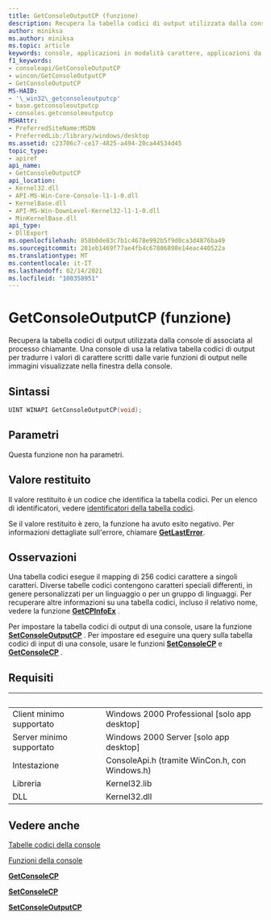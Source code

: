 ```yaml
---
title: GetConsoleOutputCP (funzione)
description: Recupera la tabella codici di output utilizzata dalla console di associata al processo chiamante.
author: miniksa
ms.author: miniksa
ms.topic: article
keywords: console, applicazioni in modalità carattere, applicazioni da riga di comando, applicazioni di terminale, api della console
f1_keywords:
- consoleapi/GetConsoleOutputCP
- wincon/GetConsoleOutputCP
- GetConsoleOutputCP
MS-HAID:
- '\_win32\_getconsoleoutputcp'
- base.getconsoleoutputcp
- consoles.getconsoleoutputcp
MSHAttr:
- PreferredSiteName:MSDN
- PreferredLib:/library/windows/desktop
ms.assetid: c23706c7-ce17-4825-a494-20ca44534d45
topic_type:
- apiref
api_name:
- GetConsoleOutputCP
api_location:
- Kernel32.dll
- API-MS-Win-Core-Console-l1-1-0.dll
- KernelBase.dll
- API-MS-Win-DownLevel-Kernel32-l1-1-0.dll
- MinKernelBase.dll
api_type:
- DllExport
ms.openlocfilehash: 858b0de83c7b1c4678e992b5f9d0ca3d4876ba49
ms.sourcegitcommit: 281eb1469f77ae4fb4c67806898e14eac440522a
ms.translationtype: MT
ms.contentlocale: it-IT
ms.lasthandoff: 02/14/2021
ms.locfileid: "100358951"
---
```

# <a name="getconsoleoutputcp-function"></a>GetConsoleOutputCP (funzione)

Recupera la tabella codici di output utilizzata dalla console di associata al processo chiamante. Una console di usa la relativa tabella codici di output per tradurre i valori di carattere scritti dalle varie funzioni di output nelle immagini visualizzate nella finestra della console.

## <a name="syntax"></a>Sintassi

```C
UINT WINAPI GetConsoleOutputCP(void);
```

## <a name="parameters"></a>Parametri

Questa funzione non ha parametri.

## <a name="return-value"></a>Valore restituito

Il valore restituito è un codice che identifica la tabella codici. Per un elenco di identificatori, vedere [identificatori della tabella codici](/windows/win32/intl/code-page-identifiers).

Se il valore restituito è zero, la funzione ha avuto esito negativo. Per informazioni dettagliate sull'errore, chiamare [**GetLastError**](/windows/win32/api/errhandlingapi/nf-errhandlingapi-getlasterror).

## <a name="remarks"></a>Osservazioni

Una tabella codici esegue il mapping di 256 codici carattere a singoli caratteri. Diverse tabelle codici contengono caratteri speciali differenti, in genere personalizzati per un linguaggio o per un gruppo di linguaggi. Per recuperare altre informazioni su una tabella codici, incluso il relativo nome, vedere la funzione [**GetCPInfoEx**](/windows/win32/api/winnls/nf-winnls-getcpinfoexa) .

Per impostare la tabella codici di output di una console, usare la funzione [**SetConsoleOutputCP**](setconsoleoutputcp.md) . Per impostare ed eseguire una query sulla tabella codici di input di una console, usare le funzioni [**SetConsoleCP**](setconsolecp.md) e [**GetConsoleCP**](getconsolecp.md) .

## <a name="requirements"></a>Requisiti

| &nbsp; | &nbsp; |
|-|-|
| Client minimo supportato | Windows 2000 Professional \[solo app desktop\] |
| Server minimo supportato | Windows 2000 Server \[solo app desktop\] |
| Intestazione | ConsoleApi.h (tramite WinCon.h, con Windows.h) |
| Libreria | Kernel32.lib |
| DLL | Kernel32.dll |

## <a name="see-also"></a>Vedere anche

[Tabelle codici della console](console-code-pages.md)

[Funzioni della console](console-functions.md)

[**GetConsoleCP**](getconsolecp.md)

[**SetConsoleCP**](setconsolecp.md)

[**SetConsoleOutputCP**](setconsoleoutputcp.md)